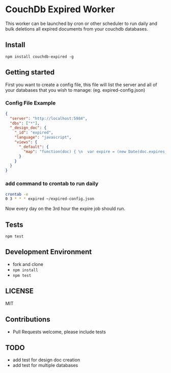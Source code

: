 # CouchDb Expired Worker

This worker can be launched by cron or other scheduler to run daily and bulk
deletions all expired documents from your couchdb databases.

## Install

`npm install couchdb-expired -g`

## Getting started

First you want to create a config file, this file will list the server and all of your databases that you wish to manage: (eg. expired-config.json)


### Config File Example

``` json
{
  "server": "http://localhost:5984",
  "dbs": ["*"],
  "_design_doc": {
    "_id": "expired",
    "language": "javascript",
    "views": {
      "_default": {
        "map": "function(doc) { \n  var expire = (new Date(doc.expires_in)),\n    today = (new Date());\n  if (expire < today) {\n    emit(doc._id, doc._rev);\n  }\n}\n"
      }
    }
  }
}
```

### add command to crontab to run daily

``` sh
crontab -e
0 3 * * * expired ~/expired-config.json
```
Now every day on the 3rd hour the expire job should run.

## Tests

`npm test`

## Development Environment

* fork and clone
* `npm install`
* `npm test`

## LICENSE

MIT

## Contributions

* Pull Requests welcome, please include tests

## TODO

* add test for design doc creation
* add test for multiple databases
